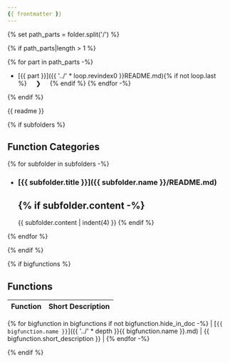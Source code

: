 ```yaml
---
{{ frontmatter }}
---
```


{% set path_parts = folder.split('/') %}

{% if path_parts|length > 1 %}

<div class="breadcrumb" markdown>

{% for part in path_parts -%}
- [{{ part }}]({{ '../' * loop.revindex0 }}README.md){% if not loop.last %}<span style="margin: 0 20px">❯</span>{% endif %}
{% endfor -%}

</div>

{% endif %}



{{ readme }}


{% if subfolders %}

## Function Categories

<div class="grid cards  " markdown>

{% for subfolder in subfolders -%}

-   ### [{{ subfolder.title }}]({{ subfolder.name }}/README.md)

    {% if subfolder.content -%}
    ---

    {{ subfolder.content | indent(4) }}
    {% endif %}

{% endfor %}

{% endif %}



{% if bigfunctions %}

## Functions

<div class="functions-table" markdown>

| Function | Short Description |
|------|---------|
{% for bigfunction in bigfunctions if not bigfunction.hide_in_doc -%}
| [<code>{{ bigfunction.name }}</code>]({{ '../' * depth }}{{ bigfunction.name }}.md) | {{ bigfunction.short_description }} |
{% endfor -%}

</div>

{% endif %}
